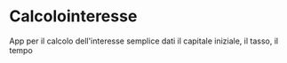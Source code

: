 # Calcolointeresse
App per il calcolo dell'interesse semplice dati il capitale iniziale, il tasso, il tempo
